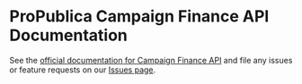 # ProPublica Campaign Finance API Documentation

See the [official documentation for Campaign Finance API](https://projects.propublica.org/api-docs/campaign-finance/) and file any issues or feature requests on our [Issues page](https://github.com/propublica/campaign-finance-api-docs/issues).
